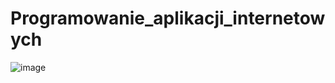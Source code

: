 # Programowanie_aplikacji_internetowych

![image](https://user-images.githubusercontent.com/48093509/207132642-f98aded5-a51b-4053-bdcf-b14262851e93.png)
